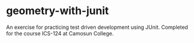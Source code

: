 # geometry-with-junit
An exercise for practicing test driven development using JUnit.
Completed for the course ICS-124 at Camosun College.
